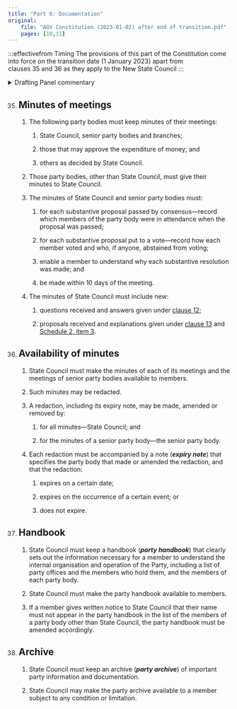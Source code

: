 ```yaml
---
title: "Part 6: Documentation"
original:
    file: "AGV Constitution (2023-01-02) after end of transition.pdf"
    pages: [10,11]
---
```


:::effectivefrom Timing
The provisions of this part of the Constitution come into force
on the transition date (1 January 2023) apart from    
clauses 35 and 36 as they apply to the New State Council
:::

<details>

<summary>Drafting Panel commentary</summary>

<u>At a glance</u>


* Requires certain party bodies to keep minutes in a certain way.

* Requires certain party bodies to make their minutes available to members at all
  times.

* Provides rules for the redaction of those minutes.

* Provides for a party handbook of current internal structural information about
  the party that is available to members at all times.

* Provides for a party archive of important party information and documentation.

<u>Summary and Explanation</u>

This part provides a new right of members to have access to minutes in a timely
manner (clause 35), and requires that minutes of State Council and senior party bodies
be in a form which enables a member to understand what was decided.

State Council minutes must also include the branch questions and proposals put to State Council
along with State Council’s answers and responses to them (clause 35(4)).

</details>

 
35. ## Minutes of meetings

    1.  The following party bodies must keep minutes of their
        meetings:

        <subclause-letters>

        1.  State Council, senior party bodies and branches;

        2.  those that may approve the expenditure of money; and

        3.  others as decided by State Council.

        </subclause-letters>

    2.  Those party bodies, other than State Council, must give
        their minutes to State Council.

    3.  The minutes of State Council and senior party bodies must:

        <subclause-letters>

        1.  for each substantive proposal passed by consensus—record
            which members of the party body were in attendance when
            the proposal was passed;

        2.  for each substantive proposal put to a vote—record how
            each member voted and who, if anyone, abstained from
            voting;

        3.  enable a member to understand why each substantive
            resolution was made; and

        4.  be made within 10 days of the meeting.

        </subclause-letters>

    4.  The minutes of State Council must include new:

        <subclause-letters>

        1.  questions received and answers given under [clause 12](./02-branches.md#12);

        2.  proposals received and explanations given under
            [clause 13](./02-branches.md#13) and [Schedule 2, item 3](./schedule-02-joint-branch-proposal-to-state-council.md#3).

        </subclause-letters>

36. ## Availability of minutes

    1.  State Council must make the minutes of each of its meetings
        and the meetings of senior party bodies available to
        members.

    2.  Such minutes may be redacted.

    3.  A redaction, including its expiry note, may be made, amended
        or removed by:

        <subclause-letters>

        1.  for all minutes—State Council; and

        2.  for the minutes of a senior party body—the senior party
            body.

        </subclause-letters>

    4.  Each redaction must be accompanied by a note (***expiry
        note***) that specifies the party body that made or amended
        the redaction, and that the redaction:

        <subclause-letters>

        1.  expires on a certain date;

        2.  expires on the occurrence of a certain event; or

        3.  does not expire.

        </subclause-letters>

37. ## Handbook

    1.  State Council must keep a handbook (***party handbook***)
        that clearly sets out the information necessary for a member
        to understand the internal organisation and operation of the
        Party, including a list of party offices and the members who
        hold them, and the members of each party body.

    2.  State Council must make the party handbook available to
        members.

    3.  If a member gives written notice to State Council that their
        name must not appear in the party handbook in the list of
        the members of a party body other than State Council, the
        party handbook must be amended accordingly.

38. ## Archive

    1.  State Council must keep an archive (***party archive***) of
        important party information and documentation.

    2.  State Council may make the party archive available to a
        member subject to any condition or limitation.

